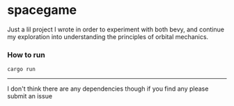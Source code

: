 # spacegame

Just a lil project I wrote in order to experiment with both bevy, and continue my exploration into understanding the principles of orbital mechanics.

### How to run
`cargo run`

----

I don't think there are any dependencies though if you find any please submit an issue
